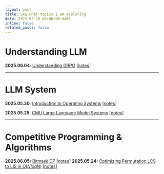 ```yaml
---
layout: post
title: See what topics I am exploring
date: 2025-05-18 08:00:00-0400
inline: false
related_posts: false
---
```


# Understanding LLM
**2025.06.04**: [Understanding GRPO]() [[notes](https://www.notion.so/GRPO-20943ad8204680909941e5f6177ecce8?source=copy_link)]

---

# LLM System
**2025.05.30**: [Introduction to Operating Systems](https://youtu.be/vBURTt97EkA?si=EdQ-OUTEpoZlE6zu) [[notes](https://www.notion.so/Introduction-to-OS-20343ad8204680eb917edc9a6daac05a?source=copy_link)]

**2025.05.25**: [CMU Large Language Model Systems](https://llmsystem.github.io/llmsystem2025spring/) [[notes](https://www.notion.so/CMU-LLM-Systems-1fe43ad8204680ca9fccd56937282a91?pvs=4)]

---
# Competitive Programming & Algorithms
**2025.06.05:** [Bitmask DP](https://usaco.guide/gold/dp-bitmasks#bitmask-dp) [[notes]()]
**2025.05.24:** [Optimizing Permutation LCS to LIS in $O(NlogN)$](https://usaco.guide/problems/cf-lcs-on-permutations/solution) [[notes]()]
